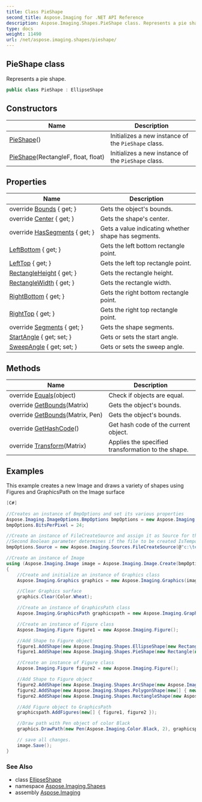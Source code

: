 ```yaml
---
title: Class PieShape
second_title: Aspose.Imaging for .NET API Reference
description: Aspose.Imaging.Shapes.PieShape class. Represents a pie shape
type: docs
weight: 11490
url: /net/aspose.imaging.shapes/pieshape/
---
```

## PieShape class

Represents a pie shape.

```csharp
public class PieShape : EllipseShape
```

## Constructors

| Name | Description |
| --- | --- |
| [PieShape](pieshape/#constructor)() | Initializes a new instance of the `PieShape` class. |
| [PieShape](pieshape/#constructor_1)(RectangleF, float, float) | Initializes a new instance of the `PieShape` class. |

## Properties

| Name | Description |
| --- | --- |
| override [Bounds](../../aspose.imaging.shapes/rectangleprojectedshape/bounds/) { get; } | Gets the object's bounds. |
| override [Center](../../aspose.imaging.shapes/rectangleprojectedshape/center/) { get; } | Gets the shape's center. |
| override [HasSegments](../../aspose.imaging.shapes/rectangleprojectedshape/hassegments/) { get; } | Gets a value indicating whether shape has segments. |
| [LeftBottom](../../aspose.imaging.shapes/rectangleprojectedshape/leftbottom/) { get; } | Gets the left bottom rectangle point. |
| [LeftTop](../../aspose.imaging.shapes/rectangleprojectedshape/lefttop/) { get; } | Gets the left top rectangle point. |
| [RectangleHeight](../../aspose.imaging.shapes/rectangleprojectedshape/rectangleheight/) { get; } | Gets the rectangle height. |
| [RectangleWidth](../../aspose.imaging.shapes/rectangleprojectedshape/rectanglewidth/) { get; } | Gets the rectangle width. |
| [RightBottom](../../aspose.imaging.shapes/rectangleprojectedshape/rightbottom/) { get; } | Gets the right bottom rectangle point. |
| [RightTop](../../aspose.imaging.shapes/rectangleprojectedshape/righttop/) { get; } | Gets the right top rectangle point. |
| override [Segments](../../aspose.imaging.shapes/pieshape/segments/) { get; } | Gets the shape segments. |
| [StartAngle](../../aspose.imaging.shapes/pieshape/startangle/) { get; set; } | Gets or sets the start angle. |
| [SweepAngle](../../aspose.imaging.shapes/pieshape/sweepangle/) { get; set; } | Gets or sets the sweep angle. |

## Methods

| Name | Description |
| --- | --- |
| override [Equals](../../aspose.imaging.shapes/pieshape/equals/)(object) | Check if objects are equal. |
| override [GetBounds](../../aspose.imaging.shapes/rectangleprojectedshape/getbounds/)(Matrix) | Gets the object's bounds. |
| override [GetBounds](../../aspose.imaging.shapes/rectangleprojectedshape/getbounds/)(Matrix, Pen) | Gets the object's bounds. |
| override [GetHashCode](../../aspose.imaging.shapes/pieshape/gethashcode/)() | Get hash code of the current object. |
| override [Transform](../../aspose.imaging.shapes/rectangleprojectedshape/transform/)(Matrix) | Applies the specified transformation to the shape. |

## Examples

This example creates a new Image and draws a variety of shapes using Figures and GraphicsPath on the Image surface

```csharp
[C#]

//Creates an instance of BmpOptions and set its various properties            
Aspose.Imaging.ImageOptions.BmpOptions bmpOptions = new Aspose.Imaging.ImageOptions.BmpOptions();
bmpOptions.BitsPerPixel = 24;

//Create an instance of FileCreateSource and assign it as Source for the instance of BmpOptions
//Second Boolean parameter determines if the file to be created IsTemporal or not
bmpOptions.Source = new Aspose.Imaging.Sources.FileCreateSource(@"c:\temp\output.bmp", false);

//Create an instance of Image 
using (Aspose.Imaging.Image image = Aspose.Imaging.Image.Create(bmpOptions, 500, 500))
{
    //Create and initialize an instance of Graphics class
    Aspose.Imaging.Graphics graphics = new Aspose.Imaging.Graphics(image);

    //Clear Graphics surface
    graphics.Clear(Color.Wheat);

    //Create an instance of GraphicsPath class
    Aspose.Imaging.GraphicsPath graphicspath = new Aspose.Imaging.GraphicsPath();

    //Create an instance of Figure class
    Aspose.Imaging.Figure figure1 = new Aspose.Imaging.Figure();

    //Add Shape to Figure object
    figure1.AddShape(new Aspose.Imaging.Shapes.EllipseShape(new RectangleF(50, 50, 300, 300)));
    figure1.AddShape(new Aspose.Imaging.Shapes.PieShape(new Rectangle(new Point(110, 110), new Size(200, 200)), 0, 90));

    //Create an instance of Figure class
    Aspose.Imaging.Figure figure2 = new Aspose.Imaging.Figure();

    //Add Shape to Figure object
    figure2.AddShape(new Aspose.Imaging.Shapes.ArcShape(new Aspose.Imaging.RectangleF(10, 10, 300, 300), 0, 45));
    figure2.AddShape(new Aspose.Imaging.Shapes.PolygonShape(new[] { new Aspose.Imaging.PointF(150, 10), new Aspose.Imaging.PointF(150, 200), new Aspose.Imaging.PointF(250, 300), new Aspose.Imaging.PointF(350, 400) }, true));
    figure2.AddShape(new Aspose.Imaging.Shapes.RectangleShape(new Aspose.Imaging.RectangleF(new Aspose.Imaging.Point(250, 250), new Aspose.Imaging.Size(200, 200))));

    //Add Figure object to GraphicsPath
    graphicspath.AddFigures(new[] { figure1, figure2 });

    //Draw path with Pen object of color Black
    graphics.DrawPath(new Pen(Aspose.Imaging.Color.Black, 2), graphicspath);

    // save all changes.
    image.Save();
}
```

### See Also

* class [EllipseShape](../ellipseshape/)
* namespace [Aspose.Imaging.Shapes](../../aspose.imaging.shapes/)
* assembly [Aspose.Imaging](../../)


